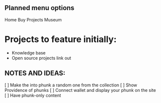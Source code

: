 ## Planned menu options
Home
Buy
Projects
Museum

# Projects to feature initially:
- Knowledge base
- Open source projects link out

## NOTES AND IDEAS:
 [ ] Make the into phunk a random one from the collection
 [ ] Show Providence of phunks
 [ ] Connect wallet and display your phunk on the site
 [ ] Have phunk-only content 
